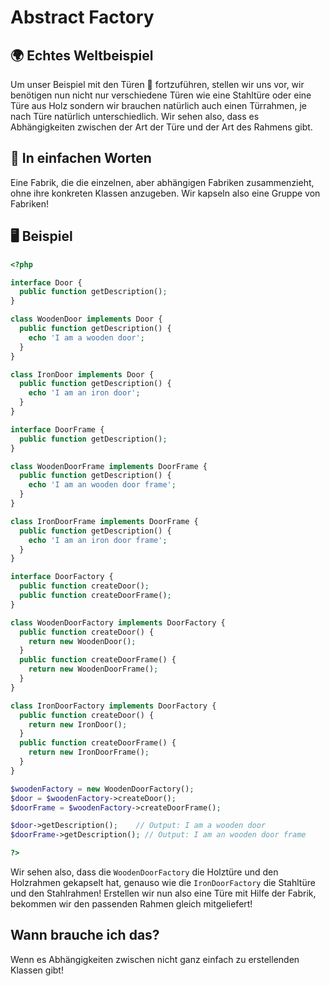 # Abstract Factory

## 🌍 Echtes Weltbeispiel
Um unser Beispiel mit den Türen 🚪 fortzuführen, stellen wir uns vor, wir benötigen nun nicht nur verschiedene Türen wie eine Stahltüre oder eine Türe aus Holz sondern wir brauchen natürlich auch einen Türrahmen, je nach Türe natürlich unterschiedlich. Wir sehen also, dass es Abhängigkeiten zwischen der Art der Türe und der Art des Rahmens gibt.

## 💬 In einfachen Worten
Eine Fabrik, die die einzelnen, aber abhängigen Fabriken zusammenzieht, ohne ihre konkreten Klassen anzugeben. Wir kapseln also eine Gruppe von Fabriken! 

## 🖥 Beispiel

```php 
<?php 

interface Door {
  public function getDescription();
}

class WoodenDoor implements Door {
  public function getDescription() {
    echo 'I am a wooden door';
  }
}

class IronDoor implements Door {
  public function getDescription() {
    echo 'I am an iron door';
  }
}

interface DoorFrame {
  public function getDescription();
}

class WoodenDoorFrame implements DoorFrame {
  public function getDescription() {
    echo 'I am an wooden door frame';
  }
}

class IronDoorFrame implements DoorFrame {
  public function getDescription() {
    echo 'I am an iron door frame';
  }
}

interface DoorFactory {
  public function createDoor();
  public function createDoorFrame();
}

class WoodenDoorFactory implements DoorFactory {
  public function createDoor() {
    return new WoodenDoor();
  }
  public function createDoorFrame() {
    return new WoodenDoorFrame();
  }
}

class IronDoorFactory implements DoorFactory {
  public function createDoor() {
    return new IronDoor();
  }
  public function createDoorFrame() {
    return new IronDoorFrame();
  }
}

$woodenFactory = new WoodenDoorFactory();
$door = $woodenFactory->createDoor();
$doorFrame = $woodenFactory->createDoorFrame();

$door->getDescription();    // Output: I am a wooden door
$doorFrame->getDescription(); // Output: I am an wooden door frame

?>
```

Wir sehen also, dass die `WoodenDoorFactory` die Holztüre und den Holzrahmen gekapselt hat, genauso wie die `IronDoorFactory` die Stahltüre und den Stahlrahmen! Erstellen wir nun also eine Türe mit Hilfe der Fabrik, bekommen wir den passenden Rahmen gleich mitgeliefert!

## Wann brauche ich das? 
Wenn es Abhängigkeiten zwischen nicht ganz einfach zu erstellenden Klassen gibt!
